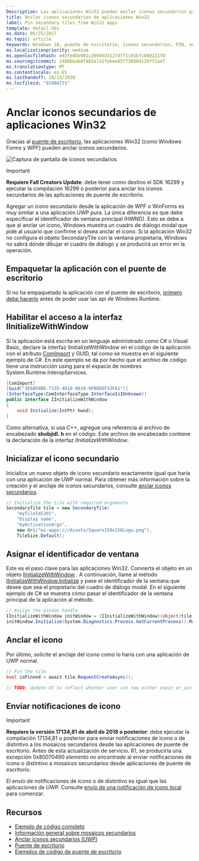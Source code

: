 ```yaml
---
Description: Las aplicaciones Win32 pueden anclar iconos secundarios gracias al puente de escritorio.
title: Anclar iconos secundarios de aplicaciones Win32
label: Pin secondary tiles from Win32 apps
template: detail.hbs
ms.date: 05/25/2017
ms.topic: article
keywords: Windows 10, puente de escritorio, iconos secundarios, PIN, anclaje, Inicio rápido, ejemplo de código, ejemplo, secondarytile, aplicación de escritorio, Win32, WinForms, WPF
ms.localizationpriority: medium
ms.openlocfilehash: e45fedbb981c26945d3127d7f1c01bfc08d221f0
ms.sourcegitcommit: 140bbbab0f863a7a1febee85f736b0412bff1ae7
ms.translationtype: MT
ms.contentlocale: es-ES
ms.lasthandoff: 10/13/2020
ms.locfileid: "91984731"
---
```

# <a name="pin-secondary-tiles-from-win32-apps"></a>Anclar iconos secundarios de aplicaciones Win32


Gracias al [puente de escritorio](https://developer.microsoft.com/windows/bridges/desktop), las aplicaciones Win32 (como Windows Forms y WPF) pueden anclar iconos secundarios.

![Captura de pantalla de iconos secundarios](images/secondarytiles.png)

> [!IMPORTANT]
> **Requiere Fall Creators Update**: debe tener como destino el SDK 16299 y ejecutar la compilación 16299 o posterior para anclar los iconos secundarios de las aplicaciones de puente de escritorio.

Agregar un icono secundario desde la aplicación de WPF o WinForms es muy similar a una aplicación UWP pura. La única diferencia es que debe especificar el identificador de ventana principal (HWND). Esto se debe a que al anclar un icono, Windows muestra un cuadro de diálogo modal que pide al usuario que confirme si desea anclar el icono. Si la aplicación Win32 no configura el objeto SecondaryTile con la ventana propietaria, Windows no sabrá dónde dibujar el cuadro de diálogo y se producirá un error en la operación.


## <a name="package-your-app-with-desktop-bridge"></a>Empaquetar la aplicación con el puente de escritorio

Si no ha empaquetado la aplicación con el puente de escritorio, [primero debe hacerlo](/windows/msix/desktop/source-code-overview) antes de poder usar las api de Windows Runtime.


## <a name="enable-access-to-iinitializewithwindow-interface"></a>Habilitar el acceso a la interfaz IInitializeWithWindow

Si la aplicación está escrita en un lenguaje administrado como C# o Visual Basic, declare la interfaz IInitializeWithWindow en el código de la aplicación con el atributo [ComImport](/dotnet/api/system.runtime.interopservices.comimportattribute) y GUID, tal como se muestra en el siguiente ejemplo de C#. En este ejemplo se da por hecho que el archivo de código tiene una instrucción using para el espacio de nombres System.Runtime.InteropServices.

```csharp
[ComImport]
[Guid("3E68D4BD-7135-4D10-8018-9FB6D9F33FA1")]
[InterfaceType(ComInterfaceType.InterfaceIsIUnknown)]
public interface IInitializeWithWindow
{
    void Initialize(IntPtr hwnd);
}
```

Como alternativa, si usa C++, agregue una referencia al archivo de encabezado **shobjidl. h** en el código. Este archivo de encabezado contiene la declaración de la interfaz *IInitializeWithWindow*.


## <a name="initialize-the-secondary-tile"></a>Inicializar el icono secundario

Inicialice un nuevo objeto de icono secundario exactamente igual que haría con una aplicación de UWP normal. Para obtener más información sobre la creación y el anclaje de iconos secundarios, consulte [anclar iconos secundarios](secondary-tiles-pinning.md).

```csharp
// Initialize the tile with required arguments
SecondaryTile tile = new SecondaryTile(
    "myTileId5391",
    "Display name",
    "myActivationArgs",
    new Uri("ms-appx:///Assets/Square150x150Logo.png"),
    TileSize.Default);
```


## <a name="assign-the-window-handle"></a>Asignar el identificador de ventana

Este es el paso clave para las aplicaciones Win32. Convierta el objeto en un objeto [IInitializeWithWindow](/windows/desktop/api/shobjidl_core/nn-shobjidl_core-iinitializewithwindow) . A continuación, llame al método [IInitializeWithWindow.Initialize](/windows/desktop/api/shobjidl_core/nf-shobjidl_core-iinitializewithwindow-initialize) y pase el identificador de la ventana que desee que sea el propietario del cuadro de diálogo modal. En el siguiente ejemplo de C# se muestra cómo pasar el identificador de la ventana principal de la aplicación al método.

```csharp
// Assign the window handle
IInitializeWithWindow initWindow = (IInitializeWithWindow)(object)tile;
initWindow.Initialize(System.Diagnostics.Process.GetCurrentProcess().MainWindowHandle);
```


## <a name="pin-the-tile"></a>Anclar el icono

Por último, solicite el anclaje del icono como lo haría con una aplicación de UWP normal.

```csharp
// Pin the tile
bool isPinned = await tile.RequestCreateAsync();

// TODO: Update UI to reflect whether user can now either unpin or pin
```


## <a name="send-tile-notifications"></a>Enviar notificaciones de icono

> [!IMPORTANT]
> **Requiere la versión 17134,81 de abril de 2018 o posterior**: debe ejecutar la compilación 17134,81 o posterior para enviar notificaciones de icono o de distintivo a los mosaicos secundarios desde las aplicaciones de puente de escritorio. Antes de esta actualización de servicio. 81, se produciría una excepción 0x80070490 *elemento no encontrado* al enviar notificaciones de icono o distintivo a mosaicos secundarios desde aplicaciones de puente de escritorio.

El envío de notificaciones de icono o de distintivo es igual que las aplicaciones de UWP. Consulte [envío de una notificación de icono local](sending-a-local-tile-notification.md) para comenzar.


## <a name="resources"></a>Recursos

* [Ejemplo de código completo](https://github.com/Microsoft/DesktopBridgeToUWP-Samples/tree/master/Samples/SecondaryTileSample)
* [Información general sobre mosaicos secundarios](secondary-tiles.md)
* [Anclar iconos secundarios (UWP)](secondary-tiles-pinning.md)
* [Puente de escritorio](https://developer.microsoft.com/windows/bridges/desktop)
* [Ejemplos de código de puente de escritorio](https://github.com/Microsoft/DesktopBridgeToUWP-Samples)